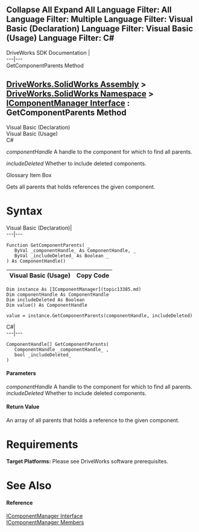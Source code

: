 Collapse All Expand All Language Filter: All  Language Filter: Multiple  Language Filter: Visual Basic (Declaration) Language Filter: Visual Basic (Usage) Language Filter: C#  
---  
DriveWorks SDK Documentation  |   
---|---  
GetComponentParents Method   
  
[DriveWorks.SolidWorks Assembly](topic13342.md) > [DriveWorks.SolidWorks Namespace](topic13345.md) > [IComponentManager Interface](topic13385.md) : GetComponentParents Method  
---  
  
Visual Basic (Declaration)    
Visual Basic (Usage)    
C# 

_componentHandle_
    A handle to the component for which to find all parents.

_includeDeleted_
    Whether to include deleted components.

Glossary Item Box

Gets all parents that holds references the given component. 

# Syntax

Visual Basic (Declaration)|   
---|---  
      
    
    Function GetComponentParents( _
       ByVal _componentHandle_ As ComponentHandle, _
       ByVal _includeDeleted_ As Boolean _
    ) As ComponentHandle()  
  
Visual Basic (Usage)| Copy Code  
---|---  
      
    
    Dim instance As [IComponentManager](topic13385.md)
    Dim componentHandle As ComponentHandle
    Dim includeDeleted As Boolean
    Dim value() As ComponentHandle
     
    value = instance.GetComponentParents(componentHandle, includeDeleted)  
  
C#|   
---|---  
      
    
    ComponentHandle[] GetComponentParents( 
       ComponentHandle _componentHandle_ ,
       bool _includeDeleted_
    )  
  
#### Parameters

 _componentHandle_
    A handle to the component for which to find all parents.
_includeDeleted_
    Whether to include deleted components.

#### Return Value

An array of all parents that holds a reference to the given component.

# Requirements

**Target Platforms:** Please see DriveWorks software prerequisites.

# See Also

#### Reference

[IComponentManager Interface](topic13385.md)   
[IComponentManager Members](topic13386.md)


